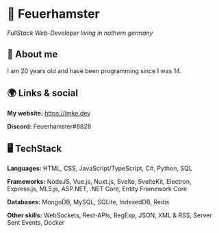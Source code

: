 # 🌈 Feuerhamster
*FullStack Web-Developer living in nothern germany*

## 🙋 About me
I am 20 years old and have been programming since I was 14.

## 🌍 Links & social
**My website:** https://lmke.dev

**Discord:** Feuerhamster#8828


## 🖥 TechStack
**Languages:** HTML, CSS, JavaScript/TypeScript, C#, Python, SQL

**Frameworks:** NodeJS, Vue.js, Nuxt.js, Svelte, SvelteKit, Electron, Express.js, ML5.js, ASP.NET, .NET Core, Entity Framework Core

**Databases:** MongoDB, MySQL, SQLite, IndexedDB, Redis

**Other skills:** WebSockets, Rest-APIs, RegExp, JSON, XML & RSS, Server Sent Events, Docker
